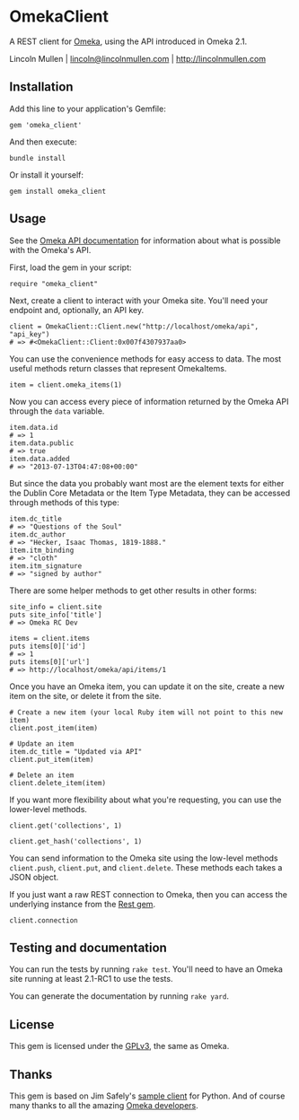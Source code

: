 # OmekaClient

A REST client for [Omeka][], using the API introduced in Omeka 2.1.

Lincoln Mullen | lincoln@lincolnmullen.com | http://lincolnmullen.com

## Installation

Add this line to your application's Gemfile:

    gem 'omeka_client'

And then execute:

    bundle install

Or install it yourself:

    gem install omeka_client

## Usage

See the [Omeka API documentation][] for information about what is possible with the Omeka's API.

First, load the gem in your script:

    require "omeka_client"

Next, create a client to interact with your Omeka site. You'll need your endpoint and, optionally, an API key.

    client = OmekaClient::Client.new("http://localhost/omeka/api", "api_key")
    # => #<OmekaClient::Client:0x007f4307937aa0>

You can use the convenience methods for easy access to data. The most useful methods return classes that represent OmekaItems.

    item = client.omeka_items(1)

Now you can access every piece of information returned by the Omeka API through the `data` variable.

    item.data.id
    # => 1
    item.data.public
    # => true
    item.data.added
    # => "2013-07-13T04:47:08+00:00"

But since the data you probably want most are the element texts for either the Dublin Core Metadata or the Item Type Metadata, they can be accessed through methods of this type:

    item.dc_title
    # => "Questions of the Soul"
    item.dc_author
    # => "Hecker, Isaac Thomas, 1819-1888."
    item.itm_binding
    # => "cloth"
    item.itm_signature
    # => "signed by author"

There are some helper methods to get other results in other forms:

    site_info = client.site
    puts site_info['title']
    # => Omeka RC Dev

    items = client.items
    puts items[0]['id']
    # => 1
    puts items[0]['url']
    # => http://localhost/omeka/api/items/1

Once you have an Omeka item, you can update it on the site, create a new item on the site, or delete it from the site.

    # Create a new item (your local Ruby item will not point to this new item)
    client.post_item(item)

    # Update an item
    item.dc_title = "Updated via API"
    client.put_item(item)

    # Delete an item
    client.delete_item(item)

If you want more flexibility about what you're requesting, you can use the lower-level methods.

    client.get('collections', 1)

    client.get_hash('collections', 1)

You can send information to the Omeka site using the low-level methods `client.push`, `client.put`, and `client.delete`. These methods each takes a JSON object.

If you just want a raw REST connection to Omeka, then you can access the underlying instance from the [Rest gem][].

    client.connection

## Testing and documentation

You can run the tests by running `rake test`. You'll need to have an Omeka site running at least 2.1-RC1 to use the tests.

You can generate the documentation by running `rake yard`.

## License

This gem is licensed under the [GPLv3][], the same as Omeka.

## Thanks

This gem is based on Jim Safely's [sample client][] for Python. And of course many thanks to all the amazing [Omeka developers][].

  [Omeka]: http://omeka.org
  [Omeka API documentation]: http://omeka.readthedocs.org/en/latest/Reference/api/
  [Rest gem]: https://github.com/iron-io/rest
  [GPLv3]: http://www.gnu.org/licenses/gpl-3.0.html
  [sample client]: https://github.com/jimsafley/omeka-client-py
  [Omeka developers]: http://omeka.org/about/staff/
